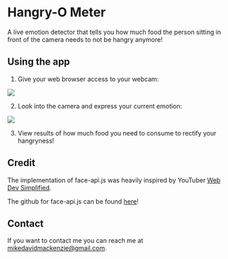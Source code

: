 # Hangry-O Meter

A live emotion detector that tells you how much food the person sitting in front of the camera needs to not be hangry anymore!

## Using the app

1. Give your web browser access to your webcam:

<kbd>
  <img src="../master/photos/allow.GIF" />
</kbd>

2. Look into the camera and express your current emotion:

<kbd>
  <img src="../master/photos/transition.gif" />
</kbd>

3. View results of how much food you need to consume to rectify your hangryness!

## Credit

The implementation of face-api.js was heavily inspired by YouTuber [Web Dev Simplified](https://www.youtube.com/watch?v=CVClHLwv-4I&t=2s).


The github for face-api.js can be found
[here](https://github.com/justadudewhohacks/face-api.js/)!

## Contact

If you want to contact me you can reach me at mikedavidmackenzie@gmail.com.
